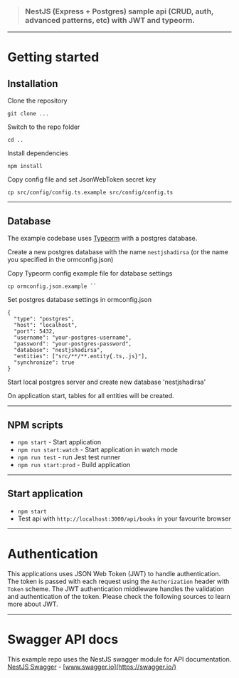  
 
> ### NestJS (Express + Postgres) sample api (CRUD, auth, advanced patterns, etc) with JWT and typeorm.


----------

# Getting started

## Installation

Clone the repository

    git clone ...
Switch to the repo folder

    cd ..
    
Install dependencies
    
    npm install

Copy config file and set JsonWebToken secret key

    cp src/config/config.ts.example src/config/config.ts
    
----------

## Database

The example codebase uses [Typeorm](http://typeorm.io/) with a postgres database.

Create a new postgres database with the name `nestjshadirsa` (or the name you specified in the ormconfig.json)

Copy Typeorm config example file for database settings

    cp ormconfig.json.example ``
    
Set postgres database settings in ormconfig.json

    {
      "type": "postgres",
      "host": "localhost",
      "port": 5432,
      "username": "your-postgres-username",
      "password": "your-postgres-password",
      "database": "nestjshadirsa",
      "entities": ["src/**/**.entity{.ts,.js}"],
      "synchronize": true
    }
    
Start local postgres server and create new database 'nestjshadirsa'

On application start, tables for all entities will be created.

----------

## NPM scripts

- `npm start` - Start application
- `npm run start:watch` - Start application in watch mode
- `npm run test` - run Jest test runner 
- `npm run start:prod` - Build application

----------

## Start application

- `npm start`
- Test api with `http://localhost:3000/api/books` in your favourite browser

----------

# Authentication
 
This applications uses JSON Web Token (JWT) to handle authentication. The token is passed with each request using the `Authorization` header with `Token` scheme. The JWT authentication middleware handles the validation and authentication of the token. Please check the following sources to learn more about JWT.

----------
 
# Swagger API docs

This example repo uses the NestJS swagger module for API documentation. [NestJS Swagger](https://github.com/nestjs/swagger) - [www.swagger.io](https://swagger.io/)        
